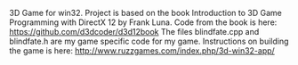 3D Game for win32.
Project is based on the book Introduction to 3D Game Programming with DirectX 12 by Frank Luna.
Code from the book is here: https://github.com/d3dcoder/d3d12book
The files blindfate.cpp and blindfate.h are my game specific code for my game.
Instructions on building the game is here: http://www.ruzzgames.com/index.php/3d-win32-app/

